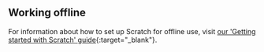 ## Working offline

For information about how to set up Scratch for offline use, visit [our 'Getting started with Scratch' guide](https://projects.raspberrypi.org/en/projects/getting-started-scratch/1){:target="_blank"}.

